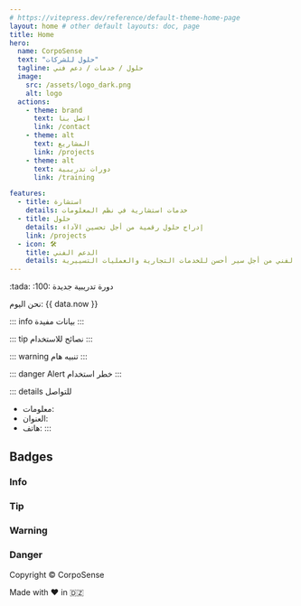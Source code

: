 ```yaml
---
# https://vitepress.dev/reference/default-theme-home-page
layout: home # other default layouts: doc, page
title: Home
hero:
  name: CorpoSense
  text: "حلول للشركات"
  tagline: حلول / خدمات / دعم فني
  image:
    src: /assets/logo_dark.png
    alt: logo
  actions:
    - theme: brand
      text: اتصل بنا
      link: /contact
    - theme: alt
      text: المشاريع
      link: /projects
    - theme: alt
      text: دورات تدريبية
      link: /training

features:
  - title: استشارة
    details: خدمات استشارية في نظم المعلومات
  - title: حلول
    details: إدراج حلول رقمية من أجل تحسين الآداء
    link: /projects
  - icon: 🛠️
    title: الدعم الفني
    details: تقديم الدعم الفني من أجل سير أحسن للخدمات التجارية والعمليات التسييرية
---
```

<script setup>
import { useData } from 'vitepress'
import { useSidebar } from 'vitepress/theme'
import { data } from '/info.data.ts'

const { hasSidebar } = useSidebar()
const { page } = useData()
</script>

<!-- <h1 v-if="hasSidebar">{{ page.title }}</h1> -->
<CSButton text="Read more..." />
:tada: :100: دورة تدريبية جديدة

نحن اليوم: {{ data.now }}

::: info
بيانات مفيدة
:::

::: tip
نصائح للاستخدام
:::

::: warning
تنبيه هام
:::

::: danger Alert
خطر استخدام
:::

::: details للتواصل
- معلومات:
- العنوان: 
- هاتف:
:::

## Badges

### Info <Badge type="info" text="default" />
### Tip <Badge type="tip" text="^1.9.0" />
### Warning <Badge type="warning" text="beta" />
### Danger <Badge type="danger" text="caution" />

Copyright &copy; CorpoSense

Made with :heart: in :algeria:

<style>
:root {
  /* --vp-home-hero-name-color: var(--vp-c-brand-1); */
  /* --vp-home-hero-name-color: red; */

  /* Gradient color */
  --vp-home-hero-name-color: transparent;
  /* --vp-home-hero-name-background: -webkit-linear-gradient(120deg, #bd34fe, #41d1ff); */
  --vp-home-hero-name-background: -webkit-linear-gradient(120deg, red, darkRed);

  /* Custom badges colors */
  --vp-badge-info-border: transparent;
  --vp-badge-info-text: var(--vp-c-text-2);
  --vp-badge-info-bg: var(--vp-c-default-soft);

  --vp-badge-tip-border: transparent;
  --vp-badge-tip-text: var(--vp-c-brand-1);
  --vp-badge-tip-bg: var(--vp-c-brand-soft);

  --vp-badge-warning-border: transparent;
  --vp-badge-warning-text: var(--vp-c-warning-1);
  --vp-badge-warning-bg: var(--vp-c-warning-soft);

  --vp-badge-danger-border: transparent;
  --vp-badge-danger-text: var(--vp-c-danger-1);
  --vp-badge-danger-bg: var(--vp-c-danger-soft);
}

.clip {
  font-size: 120%
}
</style>